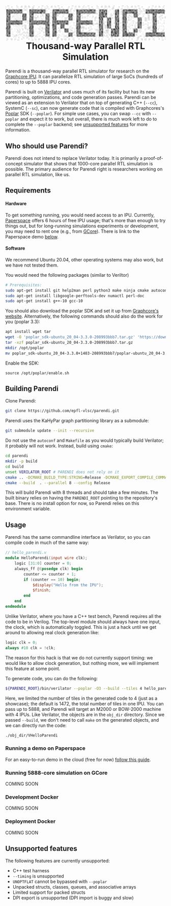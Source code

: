 
<head>
    <h1 align='center'>
    <img src="docs/image/logo_flat.svg", width='640', align='middle', hover='Parendi'><br/>
    Thousand-way Parallel RTL Simulation
    </h1>
</head>

Parendi is a thousand-way parallel RTL simulator for research on the [Graphcore IPU](https://www.graphcore.ai). It can parallelize RTL simulation of large SoCs (hundreds of cores) to up to 5888 IPU cores.

Parendi is built on [Verilator](https://www.veripool.org/verilator) and uses much of its facility but has its new partitioning, optimizations, and code generation passes.
Parendi can be viewed as an extension to Verilator that on top of generating C++ (`--cc`), SystemC (`--sc`), can now generate code that is compiled with Graphcores's [Poplar](https://docs.graphcore.ai/en/latest/child-pages/poplar.html#poplar) SDK (`--poplar`).
For simple use cases, you can swap `--cc` with `--poplar` and expect it to work, but overall, there is much work left to do to complete the `--poplar` backend; see [unsupported features](#Unsupported-features) for more information.

## Who should use Parendi?
Parendi does not intend to replace Verilator today. It is primarily a proof-of-concept simulator that shows that 1000-core parallel RTL simulation is possible.
The primary audience for Parendi right is researchers working on parallel RTL simulation, like us.



## Requirements

#### Hardware
To get something running, you would need access to an IPU. Currently, [Paperspace](https://gcore.com) offers 6 hours of free IPU usage; that's more than enough to try things out, but for long-running simulations experiments or development, you may need to rent one (e.g., from [GCore](https://gcore.com)).
There is link to the Paperspace demo [below](#running-a-demo-on-paperspace).

#### Software

We recommend Ubuntu 20.04, other operating systems may also work, but we have not tested them.

You would need the following packages (similar to Veriltor)
```bash
# Prerequisites:
sudo apt-get install git help2man perl python3 make ninja cmake autoconf g++ flex bison ccache
sudo apt-get install libgoogle-perftools-dev numactl perl-doc
sudo apt-get install g++-10 gcc-10
```



You should also download the poplar SDK and set it up from [Graphcore's website](https://www.graphcore.ai/downloads). Alternatively, the following commands should also do the work for you (poplar 3.3):

```bash
apt install wget tar
wget -O 'poplar_sdk-ubuntu_20_04-3.3.0-208993bbb7.tar.gz' 'https://downloads.graphcore.ai/direct?package=poplar-poplar_sdk_ubuntu_20_04_3.3.0_208993bbb7-3.3.0&file=poplar_sdk-ubuntu_20_04-3.3.0-208993bbb7.tar.gz'
tar -xzf poplar_sdk-ubuntu_20_04-3.3.0-208993bbb7.tar.gz
mkdir /opt/poplar
mv poplar_sdk-ubuntu_20_04-3.3.0+1403-208993bbb7/poplar-ubuntu_20_04-3.3.0+7857-b67b751185 /opt/poplar
```

Enable the SDK:
```
source /opt/poplar/enable.sh
```

## Building Parendi

Clone Parendi:

``` bash
git clone https://github.com/epfl-vlsc/parendi.git
```

Parendi uses the KaHyPar graph partitioning library as a submodule:
```bash
git submodule update --init --recursive
```


Do not use the `autoconf` and `Makefile` as you would typically build Verilator; it probably will not work. Instead, build using `cmake`:

```bash
cd parendi
mkdir -p build
cd build
unset VERILATOR_ROOT # PARENDI does not rely on it
cmake .. -DCMAKE_BUILD_TYPE:STRING=Release -DCMAKE_EXPORT_COMPILE_COMMANDS:BOOL=TRUE -DCMAKE_C_COMPILER:FILEPATH=/usr/bin/gcc-10 -DCMAKE_CXX_COMPILER:FILEPATH=/usr/bin/g++-10 -G Ninja
cmake --build  . --parallel 8 --config Release
```
This will build Parendi with 8 threads and should take a few minutes.
The built binary relies on having the `PARENDI_ROOT` pointing to the repository's base.
There is no install option for now, so Parendi relies on this environment variable.



## Usage

Parendi has the same commandline interface as Verilator, so you can compile code in much of the same way:
```verilog
// hello_parendi.v
module HelloParendi(input wire clk);
    logic [31:0] counter = 0;
    always_ff @(posedge clk) begin
        counter <= counter + 1;
        if (counter == 10) begin;
            $display("Hello from the IPU");
            $finish;
        end
    end
endmodule
```
Unlike Verilator, where you have a C++ test bench, Parendi requires all the code to be in Verilog.
The top-level module should always have one input, the clock, which is automatically toggled.
This is just a hack until we get around to allowing real clock generation like:
```verilog
logic clk = 0;
always #10 clk = !clk;
```
The reason for this hack is that we do not currently support timing: we would like to allow clock generation, but nothing more, we will implement this feature at some point.

To generate code, you can do the following:
```bash
${PARENDI_ROOT}/bin/verilator --poplar -O3 --build --tiles 4 hello_parendi.v
```
Here, we limited the number of tiles in the generated code to 4 (just as a showcase); the default is 1472, the total number of tiles in one IPU. You can pass up to 5888, and Parendi will target an M2000 or BOW-2000 machine with 4 IPUs.
Like Verilator, the objects are in the `obj_dir` directory. Since we passed `--build`, we don't need to call `make` on the generated objects, and we can directly run the code:

```bash
./obj_dir/VHelloParendi
```


### Running a demo on Paperspace
For an easy-to-run demo in the cloud (free for now) [follow this guide](https://github.com/epfl-vlsc/parendi-paperspace-demo).


### Running 5888-core simulation on GCore
COMING SOON

### Development Docker
COMING SOON

### Deployment Docker
COMING SOON


## Unsupported features
The following features are currently unsupported:
- C++ test harness
- `--timing` is unsupported
- `UNOPTFLAT` cannot be bypassed with `--poplar`
- Unpacked structs, classes, queues, and associative arrays
- Limited support for packed structs
- DPI export is unsupported (DPI import is buggy and slow)


